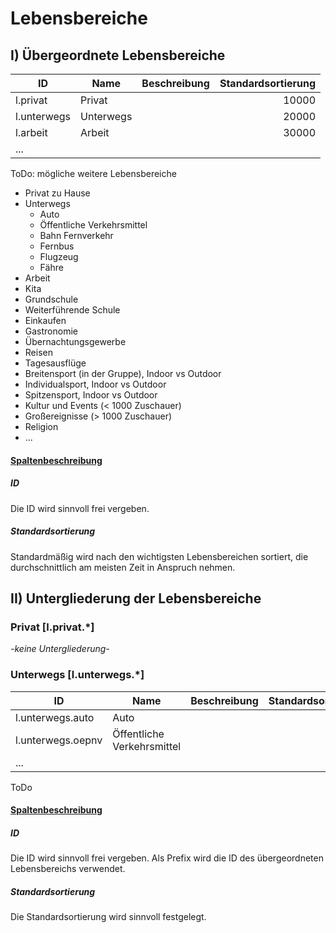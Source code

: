 
# Lebensbereiche

## I) Übergeordnete Lebensbereiche

|ID|Name|Beschreibung|Standardsortierung
|---|---|---|---:|
l.privat | Privat | | 10000
l.unterwegs | Unterwegs | | 20000
l.arbeit | Arbeit | | 30000
... | | |

ToDo: mögliche weitere Lebensbereiche

- Privat zu Hause
- Unterwegs
  - Auto
  - Öffentliche Verkehrsmittel
  - Bahn Fernverkehr
  - Fernbus
  - Flugzeug
  - Fähre
- Arbeit
- Kita
- Grundschule
- Weiterführende Schule
- Einkaufen
- Gastronomie
- Übernachtungsgewerbe
- Reisen
- Tagesausflüge
- Breitensport (in der Gruppe), Indoor vs Outdoor
- Individualsport, Indoor vs Outdoor
- Spitzensport, Indoor vs Outdoor
- Kultur und Events (< 1000 Zuschauer)
- Großereignisse (> 1000 Zuschauer)
- Religion
- ...


#### <ins>Spaltenbeschreibung</ins>

##### ID

Die ID wird sinnvoll frei vergeben.

##### Standardsortierung

Standardmäßig wird nach den wichtigsten Lebensbereichen sortiert, die durchschnittlich am meisten Zeit in Anspruch nehmen.


## II) Untergliederung der Lebensbereiche

### Privat [l.privat.*]

_-keine Untergliederung-_



### Unterwegs [l.unterwegs.*]
|ID|Name|Beschreibung|Standardsortierung
|---|---|---|---:|
l.unterwegs.auto | Auto | | 21000
l.unterwegs.oepnv | Öffentliche Verkehrsmittel | | 21001
... | ||

ToDo


#### <ins>Spaltenbeschreibung</ins>

##### ID

Die ID wird sinnvoll frei vergeben. 
Als Prefix wird die ID des übergeordneten Lebensbereichs verwendet.


##### Standardsortierung

Die Standardsortierung wird sinnvoll festgelegt.

